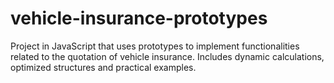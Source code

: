 # vehicle-insurance-prototypes
Project in JavaScript that uses prototypes to implement functionalities related to the quotation of vehicle insurance. Includes dynamic calculations, optimized structures and practical examples.
